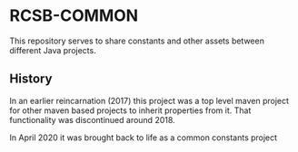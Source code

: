 # RCSB-COMMON
This repository serves to share constants and other assets between different Java projects.  

## History
In an earlier reincarnation (2017) this project was a top level maven project for other maven based projects to inherit properties from it. That functionality was discontinued around 2018. 

In April 2020 it was brought back to life as a common constants project
